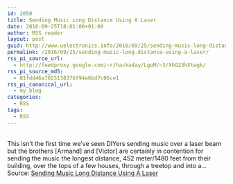 ```yaml
---
id: 2050
title: Sending Music Long Distance Using A Laser
date: 2016-09-25T18:01:00+01:00
author: RSS reader
layout: post
guid: http://www.uelectronics.info/2016/09/25/sending-music-long-distance-using-a-laser/
permalink: /2016/09/25/sending-music-long-distance-using-a-laser/
rss_pi_source_url:
  - http://feedproxy.google.com/~r/hackaday/LgoM/~3/XhG23hXtwgk/
rss_pi_source_md5:
  - 01fdd46a7025138376f94a6bd7c06ce1
rss_pi_canonical_url:
  - my_blog
categories:
  - RSS
tags:
  - RSS
---
```

&#013;  
This isn’t the first time we’ve seen DIYers sending music over a laser beam but the brothers [Armand] and [Victor] are certainly in contention for sending the music the longest distance, 452 meter/1480 feet from their building, over the tops of a few houses, through a treetop and into a…&#013;  
Source: <a href="http://feedproxy.google.com/~r/hackaday/LgoM/~3/XhG23hXtwgk/" target="_blank">Sending Music Long Distance Using A Laser</a>